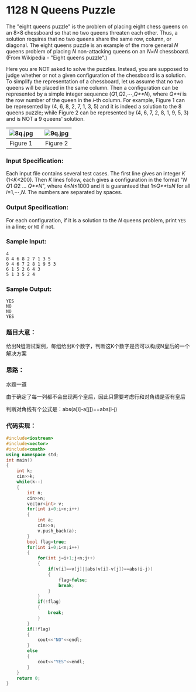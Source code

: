# **1128** **N Queens Puzzle**

The "eight queens puzzle" is the problem of placing eight chess queens on an 8×8 chessboard so that no two queens threaten each other. Thus, a solution requires that no two queens share the same row, column, or diagonal. The eight queens puzzle is an example of the more general *N* queens problem of placing *N* non-attacking queens on an *N*×*N* chessboard. (From Wikipedia - "Eight queens puzzle".)

Here you are NOT asked to solve the puzzles. Instead, you are supposed to judge whether or not a given configuration of the chessboard is a solution. To simplify the representation of a chessboard, let us assume that no two queens will be placed in the same column. Then a configuration can be represented by a simple integer sequence (*Q*1,*Q*2,⋯,*Q**N*), where *Q**i* is the row number of the queen in the *i*-th column. For example, Figure 1 can be represented by (4, 6, 8, 2, 7, 1, 3, 5) and it is indeed a solution to the 8 queens puzzle; while Figure 2 can be represented by (4, 6, 7, 2, 8, 1, 9, 5, 3) and is NOT a 9 queens' solution.

| ![8q.jpg](https://images.ptausercontent.com/7d0443cf-5c19-4494-98a6-0f0f54894eaa.jpg) |      | ![9q.jpg](https://images.ptausercontent.com/d187e37a-4eb8-4215-8e2c-040a73c5c8d8.jpg) |
| :----------------------------------------------------------: | ---- | :----------------------------------------------------------: |
|                           Figure 1                           |      |                           Figure 2                           |

### Input Specification:

Each input file contains several test cases. The first line gives an integer *K* (1<*K*≤200). Then *K* lines follow, each gives a configuration in the format "*N* *Q*1 *Q*2 ... *Q**N*", where 4≤*N*≤1000 and it is guaranteed that 1≤*Q**i*≤*N* for all *i*=1,⋯,*N*. The numbers are separated by spaces.

### Output Specification:

For each configuration, if it is a solution to the *N* queens problem, print `YES` in a line; or `NO` if not.

### Sample Input:

```in
4
8 4 6 8 2 7 1 3 5
9 4 6 7 2 8 1 9 5 3
6 1 5 2 6 4 3
5 1 3 5 2 4
```

### Sample Output:

```out
YES
NO
NO
YES
```

### 题目大意：

给出N组测试案例，每组给出K个数字，判断这K个数字是否可以构成N皇后的一个解决方案

### 思路：

水题一道

由于确定了每一列都不会出现两个皇后，因此只需要考虑行和对角线是否有皇后

判断对角线有个公式是：abs(a[i]-a[j])==abs(i-j)

### 代码实现：

```c++
#include<iostream>
#include<vector>
#include<cmath>
using namespace std;
int main()
{
    int k;
    cin>>k;
    while(k--)
    {
        int n;
        cin>>n;
        vector<int> v;
        for(int i=0;i<n;i++)
        {
            int a;
            cin>>a;
            v.push_back(a);
        }
        bool flag=true;
        for(int i=0;i<n;i++)
        {
            for(int j=i+1;j<n;j++)
            {
                if(v[i]==v[j]||abs(v[i]-v[j])==abs(i-j))
                {
                    flag=false;
                    break;
                }
            }
            if(!flag)
            {
                break;
            }
        }
        if(!flag)
        {
            cout<<"NO"<<endl;
        }
        else
        {
            cout<<"YES"<<endl;
        }
    }
    return 0;
}
```
